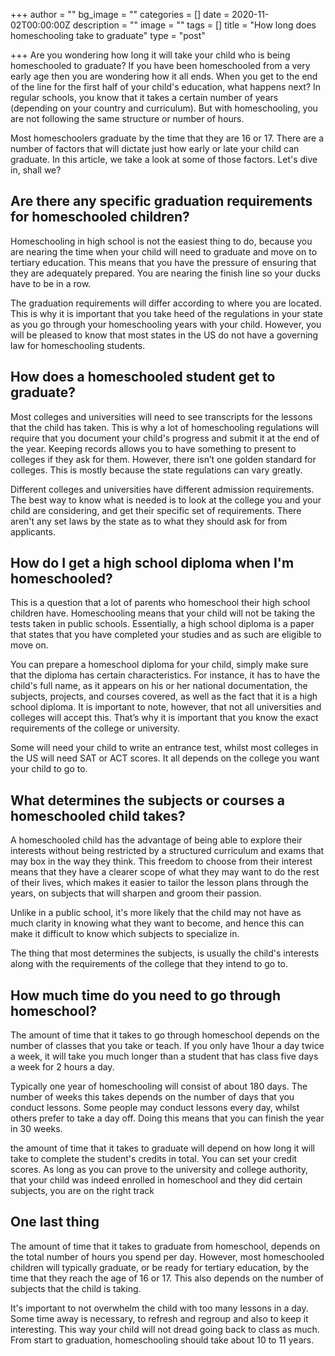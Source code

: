 +++
author = ""
bg_image = ""
categories = []
date = 2020-11-02T00:00:00Z
description = ""
image = ""
tags = []
title = "How long does homeschooling take to graduate"
type = "post"

+++
Are you wondering how long it will take your child who is being homeschooled to graduate? If you have been homeschooled from a very early age then you are wondering how it all ends. When you get to the end of the line for the first half of your child's education, what happens next? In regular schools, you know that it takes a certain number of years (depending on your country and curriculum). But with homeschooling, you are not following the same structure or number of hours.

Most homeschoolers graduate by the time that they are 16 or 17. There are a number of factors that will dictate just how early or late your child can graduate. In this article, we take a look at some of those factors. Let's dive in, shall we?

## Are there any specific graduation requirements for homeschooled children?

Homeschooling in high school is not the easiest thing to do, because you are nearing the time when your child will need to graduate and move on to tertiary education. This means that you have the pressure of ensuring that they are adequately prepared. You are nearing the finish line so your ducks have to be in a row.

The graduation requirements will differ according to where you are located. This is why it is important that you take heed of the regulations in your state as you go through your homeschooling years with your child. However, you will be pleased to know that most states in the US do not have a governing law for homeschooling students.

## How does a homeschooled student get to graduate?

Most colleges and universities will need to see transcripts for the lessons that the child has taken. This is why a lot of homeschooling regulations will require that you document your child's progress and submit it at the end of the year. Keeping records allows you to have something to present to colleges if they ask for them. However, there isn’t one golden standard for colleges. This is mostly because the state regulations can vary greatly.

Different colleges and universities have different admission requirements. The best way to know what is needed is to look at the college you and your child are considering, and get their specific set of requirements. There aren't any set laws by the state as to what they should ask for from applicants.

## How do I get a high school diploma when I'm homeschooled?

This is a question that a lot of parents who homeschool their high school children have. Homeschooling means that your child will not be taking the tests taken in public schools. Essentially, a high school diploma is a paper that states that you have completed your studies and as such are eligible to move on.

You can prepare a homeschool diploma for your child, simply make sure that the diploma has certain characteristics. For instance, it has to have the child's full name, as it appears on his or her national documentation, the subjects, projects, and courses covered, as well as the fact that it is a high school diploma. It is important to note, however, that not all universities and colleges will accept this. That’s why it is important that you know the exact requirements of the college or university.

Some will need your child to write an entrance test, whilst most colleges in the US will need SAT or ACT scores. It all depends on the college you want your child to go to.

## What determines the subjects or courses a homeschooled child takes?

A homeschooled child has the advantage of being able to explore their interests without being restricted by a structured curriculum and exams that may box in the way they think. This freedom to choose from their interest means that they have a clearer scope of what they may want to do the rest of their lives, which makes it easier to tailor the lesson plans through the years, on subjects that will sharpen and groom their passion.

Unlike in a public school, it's more likely that the child may not have as much clarity in knowing what they want to become, and hence this can make it difficult to know which subjects to specialize in.

The thing that most determines the subjects, is usually the child's interests along with the requirements of the college that they intend to go to.

## How much time do you need to go through homeschool?

The amount of time that it takes to go through homeschool depends on the number of classes that you take or teach. If you only have 1hour a day twice a week, it will take you much longer than a student that has class five days a week for 2 hours a day.

Typically one year of homeschooling will consist of about 180 days. The number of weeks this takes depends on the number of days that you conduct lessons. Some people may conduct lessons every day, whilst others prefer to take a day off. Doing this means that you can finish the year in 30 weeks.

the amount of time that it takes to graduate will depend on how long it will take to complete the student's credits in total. You can set your credit scores. As long as you can prove to the university and college authority, that your child was indeed enrolled in homeschool and they did certain subjects, you are on the right track

## One last thing

The amount of time that it takes to graduate from homeschool, depends on the total number of hours you spend per day. However, most homeschooled children will typically graduate, or be ready for tertiary education, by the time that they reach the age of 16 or 17. This also depends on the number of subjects that the child is taking.

It's important to not overwhelm the child with too many lessons in a day. Some time away is necessary, to refresh and regroup and also to keep it interesting. This way your child will not dread going back to class as much. From start to graduation, homeschooling should take about 10 to 11 years.